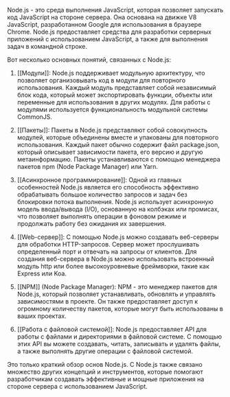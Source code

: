 Node.js - это среда выполнения JavaScript, которая позволяет запускать код JavaScript на стороне сервера. Она основана на движке V8 JavaScript, разработанном Google для использования в браузере Chrome. Node.js предоставляет средства для разработки серверных приложений с использованием JavaScript, а также для выполнения задач в командной строке.

Вот несколько основных понятий, связанных с Node.js:

1. [[Модули]]: Node.js поддерживает модульную архитектуру, что позволяет организовывать код в модули для повторного использования. Каждый модуль представляет собой независимый блок кода, который может экспортировать функции, объекты или переменные для использования в других модулях. Для работы с модулями используется функциональность модульной системы CommonJS.

2. [[Пакеты]]: Пакеты в Node.js представляют собой совокупность модулей, которые объединены вместе и упакованы для повторного использования. Каждый пакет обычно содержит файл package.json, который описывает зависимости пакета, его версию и другую метаинформацию. Пакеты устанавливаются с помощью менеджера пакетов npm (Node Package Manager) или Yarn.

3. [[Асинхронное программирование]]: Одной из главных особенностей Node.js является его способность эффективно обрабатывать большое количество запросов и задач без блокировки потока выполнения. Node.js использует асинхронную модель ввода/вывода (I/O), основанную на колбэках или промисах, что позволяет выполнять операции в фоновом режиме и продолжать работу без ожидания их завершения.

4. [[Web-сервер]]: С помощью Node.js можно создавать веб-серверы для обработки HTTP-запросов. Сервер может прослушивать определенный порт и отвечать на запросы от клиентов. Для создания веб-сервера в Node.js можно использовать встроенный модуль http или более высокоуровневые фреймворки, такие как Express или Koa.

5. [[NPM]] (Node Package Manager): NPM - это менеджер пакетов для Node.js, который позволяет устанавливать, обновлять и управлять зависимостями в проекте. Он также предоставляет доступ к огромному количеству пакетов, которые могут быть использованы в ваших проектах.

6. [[Работа с файловой системой]]: Node.js предоставляет API для работы с файлами и директориями в файловой системе. С помощью этих API вы можете создавать, читать, записывать и удалять файлы, а также выполнять другие операции с файловой системой.

Это только краткий обзор основ Node.js. С Node.js также связано множество других концепций и инструментов, которые помогают разработчикам создавать эффективные и мощные приложения на стороне сервера с использованием JavaScript.